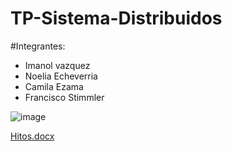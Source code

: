 # TP-Sistema-Distribuidos

#Integrantes:
- Imanol vazquez
- Noelia Echeverria
- Camila Ezama
- Francisco Stimmler

![image](https://user-images.githubusercontent.com/43814714/194168528-cb370a9e-3581-4702-a596-eb1ad92c5249.png)


[Hitos.docx](https://github.com/Silverado42/TP-Sistema-Distribuidos/files/9719120/Hitos.docx)
